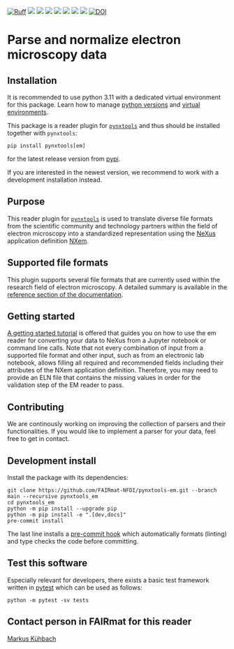 [![Ruff](https://img.shields.io/endpoint?url=https://raw.githubusercontent.com/astral-sh/ruff/main/assets/badge/v2.json)](https://github.com/astral-sh/ruff)
![](https://github.com/FAIRmat-NFDI/pynxtools-em/actions/workflows/pytest.yml/badge.svg)
![](https://github.com/FAIRmat-NFDI/pynxtools-em/actions/workflows/pylint.yml/badge.svg)
![](https://github.com/FAIRmat-NFDI/pynxtools-em/actions/workflows/publish.yml/badge.svg)
![](https://img.shields.io/pypi/pyversions/pynxtools-em)
![](https://img.shields.io/pypi/l/pynxtools-em)
![](https://img.shields.io/pypi/v/pynxtools-em)
![](https://coveralls.io/repos/github/FAIRmat-NFDI/pynxtools-em/badge.svg?branch=main)
[![DOI](https://zenodo.org/badge/773960253.svg)](https://zenodo.org/badge/latestdoi/73960253)

# Parse and normalize electron microscopy data

## Installation
It is recommended to use python 3.11 with a dedicated virtual environment for this package.
Learn how to manage [python versions](https://github.com/pyenv/pyenv) and
[virtual environments](https://realpython.com/python-virtual-environments-a-primer/).

This package is a reader plugin for [`pynxtools`](https://github.com/FAIRmat-NFDI/pynxtools) and thus should be installed together with `pynxtools`:
```shell
pip install pynxtools[em]
```

for the latest release version from [pypi](https://pypi.org/project/pynxtools-em/).

If you are interested in the newest version, we recommend to work with a development installation instead.

## Purpose
This reader plugin for [`pynxtools`](https://github.com/FAIRmat-NFDI/pynxtools) is used to translate diverse file formats from the scientific community and technology partners
within the field of electron microscopy into a standardized representation using the [NeXus](https://www.nexusformat.org/) application definition [NXem](https://fairmat-nfdi.github.io/nexus_definitions/classes/contributed_definitions/NXem.html#nxem).

## Supported file formats
This plugin supports several file formats that are currently used within the research field of electron microscopy.
A detailed summary is available in the [reference section of the documentation](https://fairmat-nfdi.github.io/pynxtools-em).

## Getting started
[A getting started tutorial](https://github.com/FAIRmat-NFDI/pynxtools-em/tree/main/examples) is offered that guides you
on how to use the em reader for converting your data to NeXus from a Jupyter notebook or command line calls. Note that not every combination of input from a supported file format and other input, such as from an electronic lab notebook, allows filling all required and recommended fields including their attributes of the NXem
application definition. Therefore, you may need to provide an ELN file that contains the missing values in order for the
validation step of the EM reader to pass.

## Contributing
We are continously working on improving the collection of parsers and their functionalities.
If you would like to implement a parser for your data, feel free to get in contact.

## Development install
Install the package with its dependencies:

```shell
git clone https://github.com/FAIRmat-NFDI/pynxtools-em.git --branch main --recursive pynxtools_em
cd pynxtools_em
python -m pip install --upgrade pip
python -m pip install -e ".[dev,docs]"
pre-commit install
```

The last line installs a [pre-commit hook](https://pre-commit.com/#intro) which
automatically formats (linting) and type checks the code before committing.

## Test this software
Especially relevant for developers, there exists a basic test framework written in
[pytest](https://docs.pytest.org/en/stable/) which can be used as follows:

```shell
python -m pytest -sv tests
```

## Contact person in FAIRmat for this reader
[Markus Kühbach](https://www.fairmat-nfdi.eu/fairmat/about-fairmat/team-fairmat)
